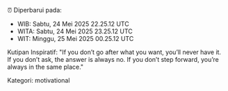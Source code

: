 ⏰ Diperbarui pada:
- WIB: Sabtu, 24 Mei 2025 22.25.12 UTC
- WITA: Sabtu, 24 Mei 2025 23.25.12 UTC
- WIT: Minggu, 25 Mei 2025 00.25.12 UTC

Kutipan Inspiratif:
"If you don’t go after what you want, you’ll never have it. If you don’t ask, the answer is always no. If you don’t step forward, you’re always in the same place."


Kategori: motivational

